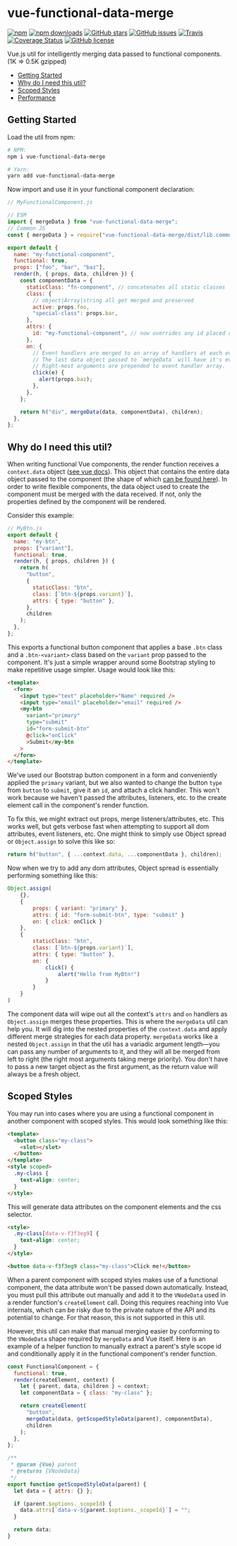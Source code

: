 # vue-functional-data-merge

[![npm](https://img.shields.io/npm/v/vue-functional-data-merge.svg?style=for-the-badge)](https://img.shields.io/npm/v/vue-functional-data-merge)
[![npm downloads](https://img.shields.io/npm/dt/vue-functional-data-merge.svg?style=for-the-badge)](https://www.npmjs.com/package/vue-functional-data-merge)
[![GitHub stars](https://img.shields.io/github/stars/alexsasharegan/vue-functional-data-merge.svg?style=for-the-badge)](https://github.com/alexsasharegan/vue-functional-data-merge/stargazers)
[![GitHub issues](https://img.shields.io/github/issues/alexsasharegan/vue-functional-data-merge.svg?style=for-the-badge)](https://github.com/alexsasharegan/vue-functional-data-merge/issues)
[![Travis](https://img.shields.io/travis/alexsasharegan/vue-functional-data-merge.svg?style=for-the-badge)](https://github.com/alexsasharegan/vue-functional-data-merge)
[![Coverage Status](https://img.shields.io/coveralls/github/alexsasharegan/vue-functional-data-merge.svg?style=for-the-badge)](https://coveralls.io/github/alexsasharegan/vue-functional-data-merge)
[![GitHub license](https://img.shields.io/github/license/alexsasharegan/vue-functional-data-merge.svg?style=for-the-badge)](https://github.com/alexsasharegan/vue-functional-data-merge/blob/master/LICENSE.md)

Vue.js util for intelligently merging data passed to functional components. (1K
=> 0.5K gzipped)

- [Getting Started](#getting-started)
- [Why do I need this util?](#why-do-i-need-this-util)
- [Scoped Styles](#scoped-styles)
- [Performance](#performance)

## Getting Started

Load the util from npm:

```sh
# NPM:
npm i vue-functional-data-merge

# Yarn:
yarn add vue-functional-data-merge
```

Now import and use it in your functional component declaration:

```js
// MyFunctionalComponent.js

// ESM
import { mergeData } from "vue-functional-data-merge";
// Common JS
const { mergeData } = require("vue-functional-data-merge/dist/lib.common.js");

export default {
  name: "my-functional-component",
  functional: true,
  props: ["foo", "bar", "baz"],
  render(h, { props, data, children }) {
    const componentData = {
      staticClass: "fn-component", // concatenates all static classes
      class: {
        // object|Array|string all get merged and preserved
        active: props.foo,
        "special-class": props.bar,
      },
      attrs: {
        id: "my-functional-component", // now overrides any id placed on the component
      },
      on: {
        // Event handlers are merged to an array of handlers at each event.
        // The last data object passed to `mergeData` will have it's event handlers called first.
        // Right-most arguments are prepended to event handler array.
        click(e) {
          alert(props.baz);
        },
      },
    };

    return h("div", mergeData(data, componentData), children);
  },
};
```

## Why do I need this util?

When writing functional Vue components, the render function receives a
`context.data` object
([see vue docs](https://vuejs.org/v2/guide/render-function.html#Functional-Components)).
This object that contains the entire data object passed to the component (the
shape of which
[can be found here](https://vuejs.org/v2/guide/render-function.html#The-Data-Object-In-Depth)).
In order to write flexible components, the data object used to create the
component must be merged with the data received. If not, only the properties
defined by the component will be rendered.

Consider this example:

```js
// MyBtn.js
export default {
  name: "my-btn",
  props: ["variant"],
  functional: true,
  render(h, { props, children }) {
    return h(
      "button",
      {
        staticClass: "btn",
        class: [`btn-${props.variant}`],
        attrs: { type: "button" },
      },
      children
    );
  },
};
```

This exports a functional button component that applies a base `.btn` class and
a `.btn-<variant>` class based on the `variant` prop passed to the component.
It's just a simple wrapper around some Bootstrap styling to make repetitive
usage simpler. Usage would look like this:

```html
<template>
  <form>
    <input type="text" placeholder="Name" required />
    <input type="email" placeholder="email" required />
    <my-btn
      variant="primary"
      type="submit"
      id="form-submit-btn"
      @click="onClick"
      >Submit</my-btn
    >
  </form>
</template>
```

We've used our Bootstrap button component in a form and conveniently applied the
`primary` variant, but we also wanted to change the button `type` from `button`
to `submit`, give it an `id`, and attach a click handler. This won't work
because we haven't passed the attributes, listeners, etc. to the create element
call in the component's render function.

To fix this, we might extract out props, merge listeners/attributes, etc. This
works well, but gets verbose fast when attempting to support all dom attributes,
event listeners, etc. One might think to simply use Object spread or
`Object.assign` to solve this like so:

```js
return h("button", { ...context.data, ...componentData }, children);
```

Now when we try to add any dom attributes, Object spread is essentially
performing something like this:

```js
Object.assign(
	{},
	{
		props: { variant: "primary" },
		attrs: { id: "form-submit-btn", type: "submit" }
		on: { click: onClick }
	},
	{
		staticClass: "btn",
		class: [`btn-${props.variant}`],
		attrs: { type: "button" },
		on: {
			click() {
				alert("Hello from MyBtn!")
			}
		}
	}
)
```

The component data will wipe out all the context's `attrs` and `on` handlers as
`Object.assign` merges these properties. This is where the `mergeData` util can
help you. It will dig into the nested properties of the `context.data` and apply
different merge strategies for each data property. `mergeData` works like a
nested `Object.assign` in that the util has a variadic argument length&mdash;you
can pass any number of arguments to it, and they will all be merged from left to
right (the right most arguments taking merge priority). You don't have to pass a
new target object as the first argument, as the return value will always be a
fresh object.

## Scoped Styles

You may run into cases where you are using a functional component in another
component with scoped styles. This would look something like this:

```html
<template>
  <button class="my-class">
    <slot></slot>
  </button>
</template>
<style scoped>
  .my-class {
    text-align: center;
  }
</style>
```

This will generate data attributes on the component elements and the css
selector.

```html
<style>
  .my-class[data-v-f3f3eg9] {
    text-align: center;
  }
</style>

<button data-v-f3f3eg9 class="my-class">Click me!</button>
```

When a parent component with scoped styles makes use of a functional component,
the data attribute won't be passed down automatically. Instead, you must pull
this attribute out manually and add it to the `VNodeData` used in a render
function's `createElement` call. Doing this requires reaching into Vue
internals, which can be risky due to the private nature of the API and its
potential to change. For that reason, this is not supported in this util.

However, this util can make that manual merging easier by conforming to the
`VNodeData` shape required by `mergeData` and Vue itself. Here is an example of
a helper function to manually extract a parent's style scope id and
conditionally apply it in the functional component's render function.

```js
const FunctionalComponent = {
  functional: true,
  render(createElement, context) {
    let { parent, data, children } = context;
    let componentData = { class: "my-class" };

    return createElement(
      "button",
      mergeData(data, getScopedStyleData(parent), componentData),
      children
    );
  },
};

/**
 * @param {Vue} parent
 * @returns {VNodeData}
 */
export function getScopedStyleData(parent) {
  let data = { attrs: {} };

  if (parent.$options._scopeId) {
    data.attrs[`data-v-${parent.$options._scopeId}`] = "";
  }

  return data;
}
```
